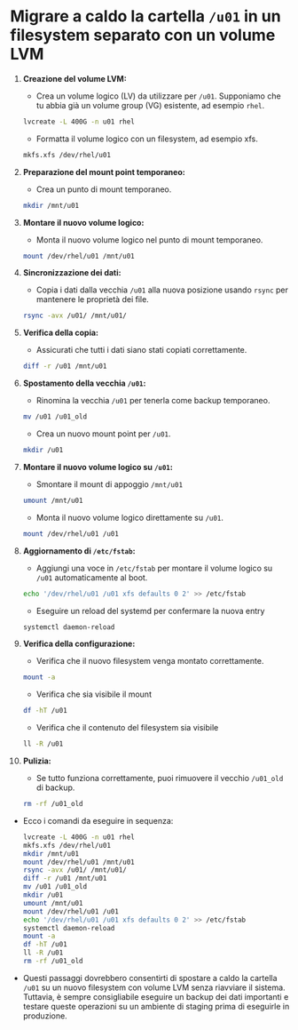 # Migrare a caldo la cartella `/u01` in un filesystem separato con un volume LVM

1. **Creazione del volume LVM:**
   - Crea un volume logico (LV) da utilizzare per `/u01`. Supponiamo che tu abbia già un volume group (VG) esistente, ad esempio `rhel`.

    ```bash
    lvcreate -L 400G -n u01 rhel
    ```

   - Formatta il volume logico con un filesystem, ad esempio xfs.

    ```bash
    mkfs.xfs /dev/rhel/u01
    ```

2. **Preparazione del mount point temporaneo:**
   - Crea un punto di mount temporaneo.

    ```bash
    mkdir /mnt/u01
    ```

3. **Montare il nuovo volume logico:**
   - Monta il nuovo volume logico nel punto di mount temporaneo.

    ```bash
    mount /dev/rhel/u01 /mnt/u01
    ```

4. **Sincronizzazione dei dati:**
   - Copia i dati dalla vecchia `/u01` alla nuova posizione usando `rsync` per mantenere le proprietà dei file.

    ```bash
    rsync -avx /u01/ /mnt/u01/
    ```

5. **Verifica della copia:**
   - Assicurati che tutti i dati siano stati copiati correttamente.

    ```bash
    diff -r /u01 /mnt/u01
    ```

6. **Spostamento della vecchia `/u01`:**
   - Rinomina la vecchia `/u01` per tenerla come backup temporaneo.

    ```bash
    mv /u01 /u01_old
    ```

   - Crea un nuovo mount point per `/u01`.

    ```bash
    mkdir /u01
    ```

7. **Montare il nuovo volume logico su `/u01`:**
   - Smontare il mount di appoggio `/mnt/u01`

    ```bash
    umount /mnt/u01
    ```

   - Monta il nuovo volume logico direttamente su `/u01`.

    ```bash
    mount /dev/rhel/u01 /u01
    ```

8. **Aggiornamento di `/etc/fstab`:**
   - Aggiungi una voce in `/etc/fstab` per montare il volume logico su `/u01` automaticamente al boot.

    ```bash
    echo '/dev/rhel/u01 /u01 xfs defaults 0 2' >> /etc/fstab
    ```

    - Eseguire un reload del systemd per confermare la nuova entry

    ```bash
    systemctl daemon-reload
    ```

9. **Verifica della configurazione:**
   - Verifica che il nuovo filesystem venga montato correttamente.

    ```bash
    mount -a
    ```

    - Verifica che sia visibile il mount

    ```bash
    df -hT /u01
    ```

    - Verifica che il contenuto del filesystem sia visibile

    ```bash
    ll -R /u01
    ```

10. **Pulizia:**
    - Se tutto funziona correttamente, puoi rimuovere il vecchio `/u01_old` di backup.

    ```bash
    rm -rf /u01_old
    ```

- Ecco i comandi da eseguire in sequenza:

    ```bash
    lvcreate -L 400G -n u01 rhel
    mkfs.xfs /dev/rhel/u01
    mkdir /mnt/u01
    mount /dev/rhel/u01 /mnt/u01
    rsync -avx /u01/ /mnt/u01/
    diff -r /u01 /mnt/u01
    mv /u01 /u01_old
    mkdir /u01
    umount /mnt/u01
    mount /dev/rhel/u01 /u01
    echo '/dev/rhel/u01 /u01 xfs defaults 0 2' >> /etc/fstab
    systemctl daemon-reload
    mount -a
    df -hT /u01
    ll -R /u01
    rm -rf /u01_old
    ```

- Questi passaggi dovrebbero consentirti di spostare a caldo la cartella `/u01` su un nuovo filesystem con volume LVM senza riavviare il sistema. Tuttavia, è sempre consigliabile eseguire un backup dei dati importanti e testare queste operazioni su un ambiente di staging prima di eseguirle in produzione.
